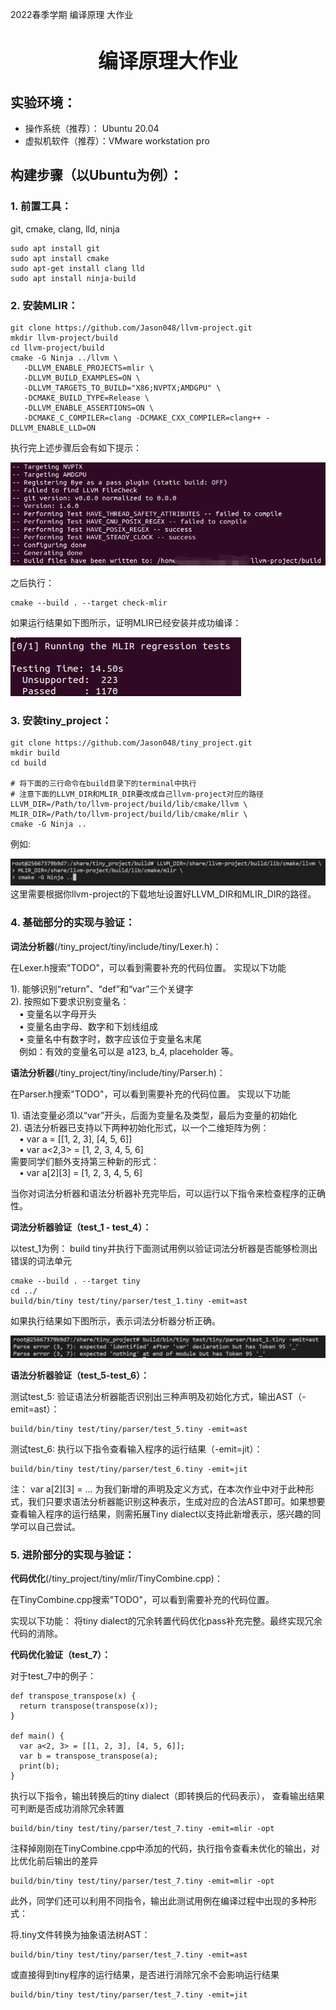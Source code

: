 <!-- <style>
h1 {
    border-bottom: none
}
</style> -->

2022春季学期 编译原理 大作业

# <center> <font size=6>编译原理大作业</font>
## 实验环境：
* 操作系统（推荐）： Ubuntu 20.04
* 虚拟机软件（推荐）：VMware workstation pro
## 构建步骤（以Ubuntu为例）：
### 1. 前置工具： 
git, cmake, clang, lld, ninja
```
sudo apt install git
sudo apt install cmake
sudo apt-get install clang lld
sudo apt install ninja-build
```
### 2. 安装MLIR： 
```
git clone https://github.com/Jason048/llvm-project.git
mkdir llvm-project/build
cd llvm-project/build
cmake -G Ninja ../llvm \
   -DLLVM_ENABLE_PROJECTS=mlir \
   -DLLVM_BUILD_EXAMPLES=ON \
   -DLLVM_TARGETS_TO_BUILD="X86;NVPTX;AMDGPU" \
   -DCMAKE_BUILD_TYPE=Release \
   -DLLVM_ENABLE_ASSERTIONS=ON \
   -DCMAKE_C_COMPILER=clang -DCMAKE_CXX_COMPILER=clang++ -DLLVM_ENABLE_LLD=ON
```
执行完上述步骤后会有如下提示：


![avatar](imgs/p1.png) 
    
之后执行：
```
cmake --build . --target check-mlir
```
如果运行结果如下图所示，证明MLIR已经安装并成功编译：


![avatar](imgs/p2.png) 

### 3. 安装tiny_project： 
```
git clone https://github.com/Jason048/tiny_project.git
mkdir build  
cd build

# 将下面的三行命令在build目录下的terminal中执行
# 注意下面的LLVM_DIR和MLIR_DIR要改成自己llvm-project对应的路径
LLVM_DIR=/Path/to/llvm-project/build/lib/cmake/llvm \
MLIR_DIR=/Path/to/llvm-project/build/lib/cmake/mlir \
cmake -G Ninja ..
```
例如:

![avatar](imgs/p3.png) 
这里需要根据你llvm-project的下载地址设置好LLVM_DIR和MLIR_DIR的路径。
### 4. 基础部分的实现与验证：

**词法分析器**(/tiny_project/tiny/include/tiny/Lexer.h)：
    
在Lexer.h搜索"TODO"，可以看到需要补充的代码位置。
实现以下功能

1).  能够识别“return”、“def”和“var”三个关键字<br>
2).  按照如下要求识别变量名：<br>
&emsp;•  变量名以字母开头<br>
&emsp;• 变量名由字母、数字和下划线组成<br>
&emsp;• 变量名中有数字时，数字应该位于变量名末尾<br>
&emsp;例如：有效的变量名可以是 a123, b_4, placeholder 等。

**语法分析器**(/tiny_project/tiny/include/tiny/Parser.h)：
    
在Parser.h搜索"TODO"，可以看到需要补充的代码位置。
实现以下功能

1).  语法变量必须以“var”开头，后面为变量名及类型，最后为变量的初始化<br>
2).  语法分析器已支持以下两种初始化形式，以一个二维矩阵为例：<br>
&emsp;• var a = \[[1, 2, 3], [4, 5, 6]] <br>
&emsp;• var a<2,3> = [1, 2, 3, 4, 5, 6]<br>
需要同学们额外支持第三种新的形式：<br>
&emsp;• var a[2][3] = [1, 2, 3, 4, 5, 6]<br>

当你对词法分析器和语法分析器补充完毕后，可以运行以下指令来检查程序的正确性。

**词法分析器验证（test_1 - test_4）：**
    
以test_1为例：
build tiny并执行下面测试用例以验证词法分析器是否能够检测出错误的词法单元
```
cmake --build . --target tiny
cd ../
build/bin/tiny test/tiny/parser/test_1.tiny -emit=ast
```
如果执行结果如下图所示，表示词法分析器分析正确。

![avatar](imgs/p4.png)

**语法分析器验证（test_5-test_6）：**
    
测试test_5: 验证语法分析器能否识别出三种声明及初始化方式，输出AST（-emit=ast）：
```
build/bin/tiny test/tiny/parser/test_5.tiny -emit=ast
```
测试test_6: 执行以下指令查看输入程序的运行结果（-emit=jit）：
```
build/bin/tiny test/tiny/parser/test_6.tiny -emit=jit
```
注： var a[2][3] = ... 为我们新增的声明及定义方式，在本次作业中对于此种形式，我们只要求语法分析器能识别这种表示，生成对应的合法AST即可。如果想要查看输入程序的运行结果，则需拓展Tiny dialect以支持此新增表示，感兴趣的同学可以自己尝试。

### 5. 进阶部分的实现与验证：
**代码优化**(/tiny_project/tiny/mlir/TinyCombine.cpp)：
    
在TinyCombine.cpp搜索"TODO"，可以看到需要补充的代码位置。
    
实现以下功能：
将tiny dialect的冗余转置代码优化pass补充完整。最终实现冗余代码的消除。

**代码优化验证（test_7）：**
    
对于test_7中的例子：
```
def transpose_transpose(x) {
  return transpose(transpose(x));
}

def main() {
  var a<2, 3> = [[1, 2, 3], [4, 5, 6]];
  var b = transpose_transpose(a);
  print(b);
}
```
执行以下指令，输出转换后的tiny dialect（即转换后的代码表示），
查看输出结果可判断是否成功消除冗余转置
```
build/bin/tiny test/tiny/parser/test_7.tiny -emit=mlir -opt
```
注释掉刚刚在TinyCombine.cpp中添加的代码，执行指令查看未优化的输出，对比优化前后输出的差异
```
build/bin/tiny test/tiny/parser/test_7.tiny -emit=mlir -opt
```


此外，同学们还可以利用不同指令，输出此测试用例在编译过程中出现的多种形式：

将.tiny文件转换为抽象语法树AST：
```
build/bin/tiny test/tiny/parser/test_7.tiny -emit=ast
```
或直接得到tiny程序的运行结果，是否进行消除冗余不会影响运行结果
```
build/bin/tiny test/tiny/parser/test_7.tiny -emit=jit
```
